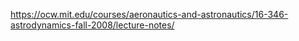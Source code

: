 https://ocw.mit.edu/courses/aeronautics-and-astronautics/16-346-astrodynamics-fall-2008/lecture-notes/
